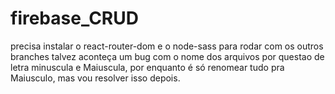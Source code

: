 # firebase_CRUD

precisa instalar o react-router-dom e o node-sass para rodar com os outros branches
talvez aconteça um bug com o nome dos arquivos por questao de letra minuscula e Maiuscula, por enquanto é só renomear tudo pra Maiusculo, mas vou resolver isso depois.
